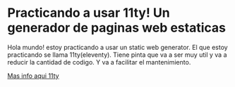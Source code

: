 # Practicando a usar 11ty! Un generador de paginas web estaticas

Hola mundo! estoy practicando a usar un static web generator. El que estoy practicando se llama 11ty(eleventy).
Tiene pinta que va a ser muy util y va a reducir la cantidad de codigo. Y va a facilitar el mantenimiento.

[Mas info aqui 11ty](https://www.11ty.dev/)
